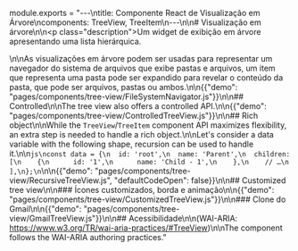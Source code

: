module.exports = "---\ntitle: Componente React de Visualização em Árvore\ncomponents: TreeView, TreeItem\n---\n\n# Visualização em árvore\n\n<p class=\"description\">Um widget de exibição em árvore apresentando uma lista hierárquica.</p>\n\nAs visualizações em árvore podem ser usadas para representar um navegador do sistema de arquivos que exibe pastas e arquivos, um item que representa uma pasta pode ser expandido para revelar o conteúdo da pasta, que pode ser arquivos, pastas ou ambos.\n\n{{\"demo\": \"pages/components/tree-view/FileSystemNavigator.js\"}}\n\n## Controlled\n\nThe tree view also offers a controlled API.\n\n{{\"demo\": \"pages/components/tree-view/ControlledTreeView.js\"}}\n\n## Rich object\n\nWhile the `TreeView`/`TreeItem` component API maximizes flexibility, an extra step is needed to handle a rich object.\n\nLet's consider a data variable with the following shape, recursion can be used to handle it.\n\n```js\nconst data = {\n  id: 'root',\n  name: 'Parent',\n  children: [\n    {\n      id: '1',\n      name: 'Child - 1',\n    },\n    // …\n  ],\n};\n```\n\n{{\"demo\": \"pages/components/tree-view/RecursiveTreeView.js\", \"defaultCodeOpen\": false}}\n\n## Customized tree view\n\n### Ícones customizados, borda e animação\n\n{{\"demo\": \"pages/components/tree-view/CustomizedTreeView.js\"}}\n\n### Clone do Gmail\n\n{{\"demo\": \"pages/components/tree-view/GmailTreeView.js\"}}\n\n## Acessibilidade\n\n(WAI-ARIA: https://www.w3.org/TR/wai-aria-practices/#TreeView)\n\nThe component follows the WAI-ARIA authoring practices."